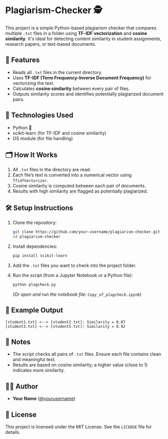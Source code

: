 # Plagiarism-Checker 🕵️

This project is a simple Python-based plagiarism checker that compares multiple `.txt` files in a folder using **TF-IDF vectorization** and **cosine similarity**. It's ideal for detecting content similarity in student assignments, research papers, or text-based documents.

## 🚀 Features

- Reads all `.txt` files in the current directory.
- Uses **TF-IDF (Term Frequency-Inverse Document Frequency)** for vectorizing the text.
- Calculates **cosine similarity** between every pair of files.
- Outputs similarity scores and identifies potentially plagiarized document pairs.

## 🧠 Technologies Used

- Python 🐍
- scikit-learn (for TF-IDF and cosine similarity)
- OS module (for file handling)

## 🗂️ How It Works

1. All `.txt` files in the directory are read.
2. Each file’s text is converted into a numerical vector using `TfidfVectorizer`.
3. Cosine similarity is computed between each pair of documents.
4. Results with high similarity are flagged as potentially plagiarized.

## 🛠️ Setup Instructions

1. Clone the repository:
   ```bash
   git clone https://github.com/your-username/plagiarism-checker.git
   cd plagiarism-checker
   ```

2. Install dependencies:
   ```bash
   pip install scikit-learn
   ```

3. Add the `.txt` files you want to check into the project folder.

4. Run the script (from a Jupyter Notebook or a Python file):
   ```bash
   python plagcheck.py
   ```

   *(Or open and run the notebook file: `Copy_of_plagcheck.ipynb`)*

## 📄 Example Output

```
[student1.txt] <--> [student2.txt]: Similarity = 0.87
[student3.txt] <--> [student5.txt]: Similarity = 0.92
```

## 📌 Notes

- The script checks all pairs of `.txt` files. Ensure each file contains clean and meaningful text.
- Results are based on cosine similarity; a higher value (close to 1) indicates more similarity.

## 🧑‍💻 Author

- **Your Name** ([@yourusername](https://github.com/yourusername))

## 📜 License

This project is licensed under the MIT License. See the `LICENSE` file for details.
